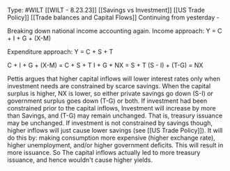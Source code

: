 Type: #WILT 
[[WILT - 8.23.23]]
[[Savings vs Investment]]
[[US Trade Policy]]
[[Trade balances and Capital Flows]]
Continuing from yesterday - 

Breaking down national income accounting again. 
Income approach:
Y = C + I + G + (X-M)

Expenditure approach:
Y = C + S + T

C + I + G + (X-M) = C + S + T
I + G + NX = S + T
(S - I) + (T-G) = NX

Pettis argues that higher capital inflows will lower interest rates only when investment needs are constrained by scarce savings. When the capital surplus is higher, NX is lower, so either private savings go down (S-I) or government surplus goes down (T-G) or both. If investment had been constrained prior to the capital inflows, Investment will increase by more than Savings, and (T-G) may remain unchanged. That is, treasury issuance may be unchanged. If investment is not constrained by savings though, higher inflows will just cause lower savings (see [[US Trade Policy]]). It will do this by: making consumption more expensive (higher exchange rate), higher unemployment, and/or higher government deficits. This will result in more issuance. So The capital inflows actually led to more treasury issuance, and hence wouldn't cause higher yields.

